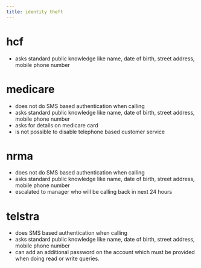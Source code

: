 ```yaml
---
title: identity theft
---
```


# hcf
- asks standard public knowledge like name, date of birth, street address, mobile phone number

# medicare
- does not do SMS based authentication when calling
- asks standard public knowledge like name, date of birth, street address, mobile phone number
- asks for details on medicare card
- is not possible to disable telephone based customer service

# nrma
- does not do SMS based authentication when calling
- asks standard public knowledge like name, date of birth, street address, mobile phone number
- escalated to manager who will be calling back in next 24 hours

# telstra
- does SMS based authentication when calling
- asks standard public knowledge like name, date of birth, street address, mobile phone number
- can add an additional password on the account which must be provided when doing read or write queries.
